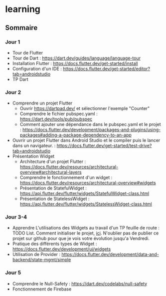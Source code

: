 # learning

## Sommaire
### Jour 1
- Tour de Flutter
- Tour de Dart : https://dart.dev/guides/language/language-tour
- Installation Flutter : https://docs.flutter.dev/get-started/install
- Configuration d'un IDE : https://docs.flutter.dev/get-started/editor?tab=androidstudio
- TP Dart
### Jour 2
- Comprendre un projet Flutter
    - Ouvrir https://dartpad.dev/ et sélectionner l'exemple "Counter"
    - Comprendre le fichier pubspec.yaml : https://dart.dev/tools/pub/pubspec
    - Comment ajouter une dépendance dans le pubspec.yaml et le projet : https://docs.flutter.dev/development/packages-and-plugins/using-packages#adding-a-package-dependency-to-an-app 
- Ouvrir un projet Flutter dans Android Studio et le compiler puis le lancer dans un navigateur. : https://docs.flutter.dev/get-started/test-drive?tab=androidstudio
- Présentation Widget
    - Architecture d'un projet Flutter : https://docs.flutter.dev/resources/architectural-overview#architectural-layers
    - Comprendre le fonctionnement d'un widget : https://docs.flutter.dev/resources/architectural-overview#widgets
    - Présentation de StatefulWidget : https://api.flutter.dev/flutter/widgets/StatefulWidget-class.html
    - Présentation de StatelessWidget : https://api.flutter.dev/flutter/widgets/StatelessWidget-class.html
### Jour 3-4
- Apprendre L'utilisations des Widgets au travail d'un TP feuille de route : TODO List. Comment initialiser le projet, [ici](https://docs.flutter.dev/get-started/test-drive?tab=terminal). N'oublier pas de publier ce projet sur github pour que je vois votre évolution jusqu'a Vendredi.
- Pratique des différents types de Widget : https://docs.flutter.dev/development/ui/widgets
- Utilisation de Provider : https://docs.flutter.dev/development/data-and-backend/state-mgmt/simple
### Jour 5
- Comprendre le Null-Safety : https://dart.dev/codelabs/null-safety
- Fonctionnement de Firebase